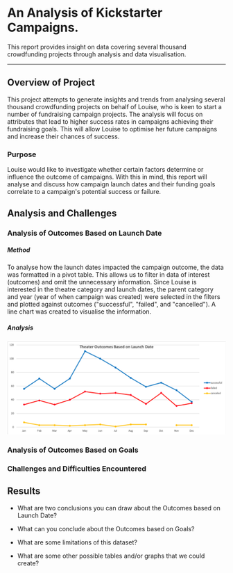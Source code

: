 # An Analysis of Kickstarter Campaigns.

This report provides insight on data covering several thousand crowdfunding projects through analysis and data visualisation.

---
## Overview of Project

This project attempts to generate insights and trends from analysing several thousand crowdfunding projects on behalf of Louise, who is keen to start a number of fundraising campaign projects. The analysis will focus on attributes that lead to higher success rates in campaigns achieving their fundraising goals. This will allow Louise to optimise her future campaigns and increase their chances of success.

### Purpose

Louise would like to investigate whether certain factors determine or influence the outcome of campaigns. With this in mind, this report will analyse and discuss how campaign launch dates and their funding goals correlate to a campaign's potential success or failure.

## Analysis and Challenges

### Analysis of Outcomes Based on Launch Date

##### Method

To analyse how the launch dates impacted the campaign outcome, the data was formatted in a pivot table. This allows us to filter in data of interest (outcomes) and omit the unnecessary information. Since Louise is interested in the theatre category and launch dates, the parent category and year (year of when campaign was created) were selected in the filters and plotted against outcomes ("successful", "failed", and "cancelled"). A line chart was created to visualise the information.

##### Analysis






![Outcome Vs Launch date chart](https://github.com/YanLuong/kickstarter-analysis/blob/main/Theater_Outcomes_vs_Launch.png)








### Analysis of Outcomes Based on Goals

### Challenges and Difficulties Encountered

## Results

- What are two conclusions you can draw about the Outcomes based on Launch Date?

- What can you conclude about the Outcomes based on Goals?

- What are some limitations of this dataset?

- What are some other possible tables and/or graphs that we could create?

